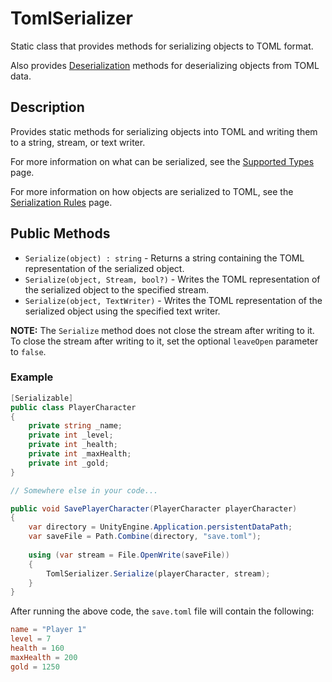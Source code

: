 # TomlSerializer

Static class that provides methods for serializing objects to TOML format.

Also provides [Deserialization](../deserialization/toml-serializer.md) methods for deserializing objects from TOML data.

## Description

Provides static methods for serializing objects into TOML and writing them to a string, stream, or text writer.

For more information on what can be serialized, see the [Supported Types](../supported-types.md) page.

For more information on how objects are serialized to TOML, see the [Serialization Rules](../serialization-rules.md) page.

## Public Methods

- `Serialize(object) : string` - Returns a string containing the TOML representation of the serialized object.
- `Serialize(object, Stream, bool?)` - Writes the TOML representation of the serialized object to the specified stream.
- `Serialize(object, TextWriter)` - Writes the TOML representation of the serialized object using the specified text writer.

**NOTE:** The `Serialize` method does not close the stream after writing to it.
To close the stream after writing to it, set the optional `leaveOpen` parameter to `false`.

### Example

```csharp
[Serializable]
public class PlayerCharacter
{
    private string _name;
    private int _level;
    private int _health;
    private int _maxHealth;
    private int _gold;
}

// Somewhere else in your code...

public void SavePlayerCharacter(PlayerCharacter playerCharacter)
{
    var directory = UnityEngine.Application.persistentDataPath;
    var saveFile = Path.Combine(directory, "save.toml");
    
    using (var stream = File.OpenWrite(saveFile))
    {
        TomlSerializer.Serialize(playerCharacter, stream);
    }
}
```

After running the above code, the `save.toml` file will contain the following:

```toml
name = "Player 1"
level = 7
health = 160
maxHealth = 200
gold = 1250
```
